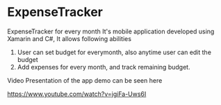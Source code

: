 # ExpenseTracker
ExpenseTracker for every month
It's mobile application developed using Xamarin and C#, It allows following abilities
1) User can set budget for everymonth, also anytime user can edit the budget
2) Add expenses for every month, and track remaining budget.

Video Presentation of the app demo can be seen here

https://www.youtube.com/watch?v=jgiFa-Uws6I

